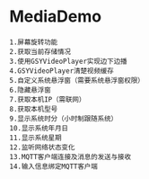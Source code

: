 # MediaDemo
	1.屏幕旋转功能
	2.获取当前存储情况
	3.使用GSYVideoPlayer实现边下边播
	4.GSYVideoPlayer清楚视频缓存
	5.自定义系统悬浮窗（需要系统悬浮窗权限）
	6.隐藏悬浮窗
	7.获取本机IP（需联网）
	8.获取本机型号
	9.显示系统时分（小时制跟随系统）
	10.显示系统年月日
	11.显示系统星期
	12.监听网络状态变化
	13.MQTT客户端连接及消息的发送与接收
	14.输入信息绑定MQTT客户端
